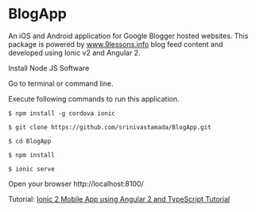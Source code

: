# BlogApp
An iOS and Android application for Google Blogger hosted websites. This package is powered by www.9lessons.info blog feed content and developed using Ionic v2 and Angular 2.   

Install Node JS Software

Go to terminal or command line.

Execute following commands to run this application.

```
$ npm install -g cordova ionic

$ git clone https://github.com/srinivastamada/BlogApp.git

$ cd BlogApp

$ npm install

$ ionic serve

```

Open your browser http://localhost:8100/

Tutorial: <a href="http://www.9lessons.info/2017/01/ionic-2-mobile-app-using-angular-2-and.html">Ionic 2 Mobile App using Angular 2 and TypeScript Tutorial</a>
